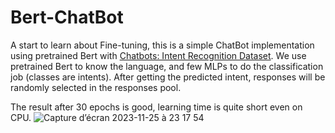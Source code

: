 # Bert-ChatBot
A start to learn about Fine-tuning, this is a simple ChatBot implementation using pretrained Bert with [Chatbots: Intent Recognition Dataset](https://www.kaggle.com/datasets/elvinagammed/chatbots-intent-recognition-dataset).
We use pretrained Bert to know the language, and few MLPs to do the classification job (classes are intents).
After getting the predicted intent, responses will be randomly selected in the responses pool.

The result after 30 epochs is good, learning time is quite short even on CPU.
![Capture d’écran 2023-11-25 à 23 17 54](https://github.com/nhs2828/Bert-ChatBot/assets/78078713/f60353fe-8094-44e4-8c34-f73ece3d06c9)
